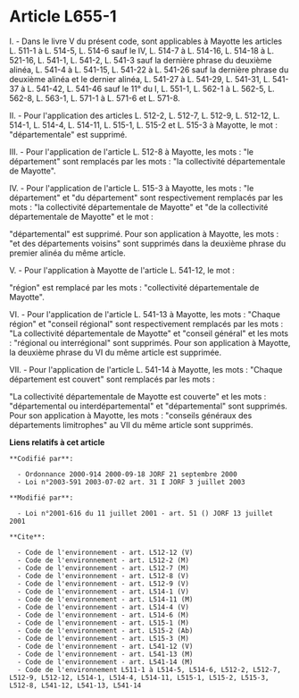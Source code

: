 # Article L655-1

I. - Dans le livre V du présent code, sont applicables à Mayotte les articles L. 511-1 à L. 514-5, L. 514-6 sauf le IV, L.
514-7 à L. 514-16, L. 514-18 à L. 521-16, L. 541-1, L. 541-2, L. 541-3 sauf la dernière phrase du deuxième alinéa, L. 541-4 à
L. 541-15, L. 541-22 à L. 541-26 sauf la dernière phrase du deuxième alinéa et le dernier alinéa, L. 541-27 à L. 541-29, L.
541-31, L. 541-37 à L. 541-42, L. 541-46 sauf le 11° du I, L. 551-1, L. 562-1 à L. 562-5, L. 562-8, L. 563-1, L. 571-1 à L.
571-6 et L. 571-8.

II. - Pour l'application des articles L. 512-2, L. 512-7, L. 512-9, L. 512-12, L. 514-1, L. 514-4, L. 514-11, L. 515-1, L.
515-2 et L. 515-3 à Mayotte, le mot : "départementale" est supprimé.

III. - Pour l'application de l'article L. 512-8 à Mayotte, les mots : "le département" sont remplacés par les mots : "la
collectivité départementale de Mayotte".

IV. - Pour l'application de l'article L. 515-3 à Mayotte, les mots : "le département" et "du département" sont respectivement
remplacés par les mots : "la collectivité départementale de Mayotte" et "de la collectivité départementale de Mayotte" et le
mot :

"départemental" est supprimé. Pour son application à Mayotte, les mots : "et des départements voisins" sont supprimés dans la
deuxième phrase du premier alinéa du même article.

V. - Pour l'application à Mayotte de l'article L. 541-12, le mot :

"région" est remplacé par les mots : "collectivité départementale de Mayotte".

VI. - Pour l'application de l'article L. 541-13 à Mayotte, les mots : "Chaque région" et "conseil régional" sont
respectivement remplacés par les mots : "La collectivité départementale de Mayotte" et "conseil général" et les mots :
"régional ou interrégional" sont supprimés. Pour son application à Mayotte, la deuxième phrase du VI du même article est
supprimée.

VII. - Pour l'application de l'article L. 541-14 à Mayotte, les mots : "Chaque département est couvert" sont remplacés par
les mots :

"La collectivité départementale de Mayotte est couverte" et les mots : "départemental ou interdépartemental" et
"départemental" sont supprimés. Pour son application à Mayotte, les mots : "conseils généraux des départements limitrophes"
au VII du même article sont supprimés.

**Liens relatifs à cet article**

	**Codifié par**:

	  - Ordonnance 2000-914 2000-09-18 JORF 21 septembre 2000
	  - Loi n°2003-591 2003-07-02 art. 31 I JORF 3 juillet 2003

	**Modifié par**:

	  - Loi n°2001-616 du 11 juillet 2001 - art. 51 () JORF 13 juillet 2001

	**Cite**:

	  - Code de l'environnement - art. L512-12 (V)
	  - Code de l'environnement - art. L512-2 (M)
	  - Code de l'environnement - art. L512-7 (M)
	  - Code de l'environnement - art. L512-8 (V)
	  - Code de l'environnement - art. L512-9 (V)
	  - Code de l'environnement - art. L514-1 (V)
	  - Code de l'environnement - art. L514-11 (M)
	  - Code de l'environnement - art. L514-4 (V)
	  - Code de l'environnement - art. L514-6 (M)
	  - Code de l'environnement - art. L515-1 (M)
	  - Code de l'environnement - art. L515-2 (Ab)
	  - Code de l'environnement - art. L515-3 (M)
	  - Code de l'environnement - art. L541-12 (V)
	  - Code de l'environnement - art. L541-13 (M)
	  - Code de l'environnement - art. L541-14 (M)
	  - Code de l'environnement L511-1 à L514-5, L514-6, L512-2, L512-7, L512-9, L512-12, L514-1, L514-4, L514-11, L515-1, L515-2, L515-3, L512-8, L541-12, L541-13, L541-14
